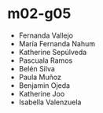 # m02-g05

- Fernanda Vallejo
- María Fernanda Nahum
- Katherine Sepúlveda
- Pascuala Ramos
- Belén Silva
- Paula Muñoz
- Benjamin Ojeda
- Katherine Joo
- Isabella Valenzuela